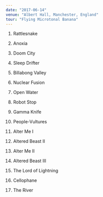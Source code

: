 ```yaml
---
date: "2017-06-14"
venue: "Albert Hall, Manchester, England"
tour: "Flying Microtonal Banana"
---
```



 1. Rattlesnake

 2. Anoxia

 3. Doom City

 4. Sleep Drifter

 5. Billabong Valley

 6. Nuclear Fusion

 7. Open Water

 8. Robot Stop

 9. Gamma Knife

10. People-Vultures

11. Alter Me I

12. Altered Beast II

13. Alter Me II

14. Altered Beast III

15. The Lord of Lightning

16. Cellophane

17. The River



